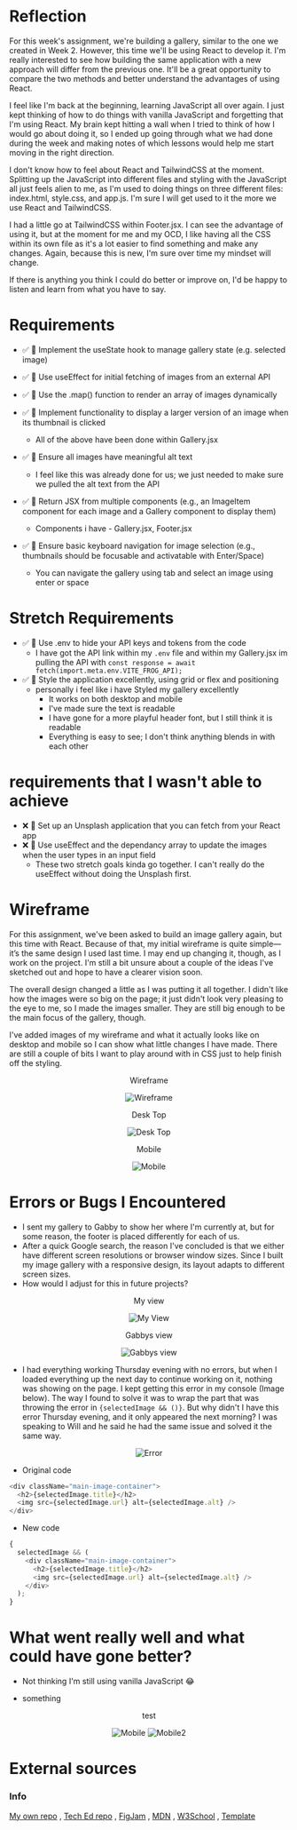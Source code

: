 # Reflection

For this week's assignment, we're building a gallery, similar to the one we created in Week 2. However, this time we'll be using React to develop it. I'm really interested to see how building the same application with a new approach will differ from the previous one. It'll be a great opportunity to compare the two methods and better understand the advantages of using React.

I feel like I'm back at the beginning, learning JavaScript all over again. I just kept thinking of how to do things with vanilla JavaScript and forgetting that I'm using React. My brain kept hitting a wall when I tried to think of how I would go about doing it, so I ended up going through what we had done during the week and making notes of which lessons would help me start moving in the right direction.

I don't know how to feel about React and TailwindCSS at the moment. Splitting up the JavaScript into different files and styling with the JavaScript all just feels alien to me, as I'm used to doing things on three different files: index.html, style.css, and app.js. I'm sure I will get used to it the more we use React and TailwindCSS.

I had a little go at TailwindCSS within Footer.jsx. I can see the advantage of using it, but at the moment for me and my OCD, I like having all the CSS within its own file as it's a lot easier to find something and make any changes. Again, because this is new, I'm sure over time my mindset will change.

If there is anything you think I could do better or improve on, I'd be happy to listen and learn from what you have to say.

# Requirements

- ✅ 🎯 Implement the useState hook to manage gallery state (e.g. selected image)
- ✅ 🎯 Use useEffect for initial fetching of images from an external API
- ✅ 🎯 Use the .map() function to render an array of images dynamically
- ✅ 🎯 Implement functionality to display a larger version of an image when its thumbnail is clicked

  - All of the above have been done within Gallery.jsx

- ✅ 🎯 Ensure all images have meaningful alt text

  - I feel like this was already done for us; we just needed to make sure we pulled the alt text from the API

- ✅ 🎯 Return JSX from multiple components (e.g., an ImageItem component for each image and a Gallery component to display them)

  - Components i have - Gallery.jsx, Footer.jsx

- ✅ 🎯 Ensure basic keyboard navigation for image selection (e.g., thumbnails should be focusable and activatable with Enter/Space)

  - You can navigate the gallery using tab and select an image using enter or space

# Stretch Requirements

- ✅ 🏹 Use .env to hide your API keys and tokens from the code
  - I have got the API link within my `.env` file and within my Gallery.jsx im pulling the API with `const response = await fetch(import.meta.env.VITE_FROG_API);`
- ✅ 🏹 Style the application excellently, using grid or flex and positioning
  - personally i feel like i have Styled my gallery excellently
    - It works on both desktop and mobile
    - I've made sure the text is readable
    - I have gone for a more playful header font, but I still think it is readable
    - Everything is easy to see; I don't think anything blends in with each other

# requirements that I wasn't able to achieve

- ❌ 🏹 Set up an Unsplash application that you can fetch from your React app
- ❌ 🏹 Use useEffect and the dependancy array to update the images when the user types in an input field
  - These two stretch goals kinda go together. I can't really do the useEffect without doing the Unsplash first.

# Wireframe

For this assignment, we've been asked to build an image gallery again, but this time with React. Because of that, my initial wireframe is quite simple—it’s the same design I used last time. I may end up changing it, though, as I work on the project. I'm still a bit unsure about a couple of the ideas I've sketched out and hope to have a clearer vision soon.

The overall design changed a little as I was putting it all together. I didn't like how the images were so big on the page; it just didn't look very pleasing to the eye to me, so I made the images smaller. They are still big enough to be the main focus of the gallery, though.

I've added images of my wireframe and what it actually looks like on desktop and mobile so I can show what little changes I have made. There are still a couple of bits I want to play around with in CSS just to help finish off the styling.

<div align="center">
Wireframe

![Wireframe](./Images/Wireframe.png)

</div>

<div align="center">
Desk Top

![Desk Top](./Images/DeskTop.png)

</div>

<div align="center">
Mobile

![Mobile](./Images/Mobile.png)

</div>

# Errors or Bugs I Encountered

- I sent my gallery to Gabby to show her where I'm currently at, but for some reason, the footer is placed differently for each of us.
- After a quick Google search, the reason I've concluded is that we either have different screen resolutions or browser window sizes. Since I built my image gallery with a responsive design, its layout adapts to different screen sizes.
- How would I adjust for this in future projects?

<div align="center">
My view

![My View](./Images/MyView.png)

</div>

<div align="center">
Gabbys view

![Gabbys view](./Images/GabbyView.png)

</div>

- I had everything working Thursday evening with no errors, but when I loaded everything up the next day to continue working on it, nothing was showing on the page. I kept getting this error in my console (Image below). The way I found to solve it was to wrap the part that was throwing the error in `{selectedImage && ()}`. But why didn't I have this error Thursday evening, and it only appeared the next morning? I was speaking to Will and he said he had the same issue and solved it the same way.

<div align="center">

![Error](./Images/Error.png)

</div>

- Original code

```javascript
<div className="main-image-container">
  <h2>{selectedImage.title}</h2>
  <img src={selectedImage.url} alt={selectedImage.alt} />
</div>
```

- New code

```javascript
{
  selectedImage && (
    <div className="main-image-container">
      <h2>{selectedImage.title}</h2>
      <img src={selectedImage.url} alt={selectedImage.alt} />
    </div>
  );
}
```

# What went really well and what could have gone better?

- Not thinking I'm still using vanilla JavaScript 😂

- something
<div align="center">
test

![Mobile](./Images/Mobile.png) ![Mobile2](./Images/Mobile2.jpg)

</div>

# External sources

### Info

[My own repo](https://github.com/IndieMasco/TechEdSoftwareDeveloper021) , [Tech Ed repo](https://github.com/Tech-Educators/software-dev-021) , [FigJam](https://www.figma.com/board/JjN2Zgtoynrau06MjWJs6q/SD021?node-id=0-1&p=f&t=V1WCGcrmVKnoxJDr-0) , [MDN](https://developer.mozilla.org/en-US/) , [W3School](https://www.w3schools.com/) , [Template](https://github.com/Tech-Educators/software-dev-021/blob/main/demos/week6/week6-assignment/src/App.jsx)
